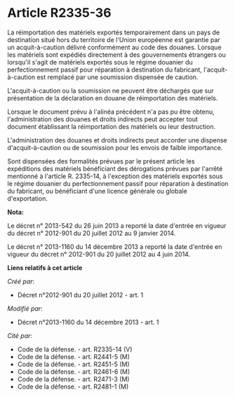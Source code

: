 # Article R2335-36

La réimportation des matériels exportés temporairement dans un pays de destination situé hors du territoire de l'Union
européenne est garantie par un acquit-à-caution délivré conformément au code des douanes. Lorsque les matériels sont expédiés
directement à des gouvernements étrangers ou lorsqu'il s'agit de matériels exportés sous le régime douanier du
perfectionnement passif pour réparation à destination du fabricant, l'acquit-à-caution est remplacé par une soumission
dispensée de caution. 

L'acquit-à-caution ou la soumission ne peuvent être déchargés que sur présentation de la déclaration en douane de
réimportation des matériels. 

Lorsque le document prévu à l'alinéa précédent n'a pas pu être obtenu, l'administration des douanes et droits indirects peut
accepter tout document établissant la réimportation des matériels ou leur destruction. 

L'administration des douanes et droits indirects peut accorder une dispense d'acquit-à-caution ou de soumission pour les
envois de faible importance. 

Sont dispensées des formalités prévues par le présent article les expéditions des matériels bénéficiant des dérogations
prévues par l'arrêté mentionné à l'article R. 2335-14, à l'exception des matériels exportés sous le régime douanier du
perfectionnement passif pour réparation à destination du fabricant, ou bénéficiant d'une licence générale ou globale
d'exportation.

**Nota:**

Le décret n° 2013-542 du 26 juin 2013 a reporté la date d'entrée en vigueur du décret n° 2012-901 du 20 juillet 2012 au 9
janvier 2014.

Le décret n° 2013-1160 du 14 décembre 2013 a reporté la date d'entrée en vigueur du décret n° 2012-901 du 20 juillet 2012 au
4 juin 2014.

**Liens relatifs à cet article**

_Créé par_:

  - Décret n°2012-901 du 20 juillet 2012 - art. 1

_Modifié par_:

  - Décret n°2013-1160 du 14 décembre 2013 - art. 1

_Cité par_:

  - Code de la défense. - art. R2335-14 (V)
  - Code de la défense. - art. R2441-5 (M)
  - Code de la défense. - art. R2451-5 (M)
  - Code de la défense. - art. R2461-6 (M)
  - Code de la défense. - art. R2471-3 (M)
  - Code de la défense. - art. R2481-1 (M)
